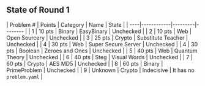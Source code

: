 ## State of Round 1

| Problem # | Points | Category | Name | State |
| ----|------------|---------|-------- |
| 1 | 10 pts | Binary  | EasyBinary | Unchecked |
| 2 | 10 pts  | Web     | Open Sourcery | Unchecked |
| 3 | 25 pts  | Crypto  | Substitute Teacher | Unchecked |
| 4 | 30 pts  | Web  | Super Secure Server | Unchecked |
| 4 | 30 pts  | Boolean  | Zeroes and Ones | Unchecked |
| 5 | 40 pts  | Web     | Quantum Theory | Unchecked |
| 6 | 40 pts  | Steg    | Visual Words | Unchecked |
| 7 | 60 pts  | Crypto  | AES MD5 | Unchecked |
| 8 | 60 pts  | Binary  | PrimeProblem | Unchecked |
| 9 | Unknown | Crypto | Indecisive |  It has no `problem.yaml` |